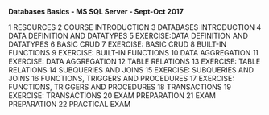 <b>Databases Basics - MS SQL Server - Sept-Oct 2017</b>

1 RESOURCES
2 COURSE INTRODUCTION
3 DATABASES INTRODUCTION
4 DATA DEFINITION AND DATATYPES
5 EXERCISE:DATA DEFINITION AND DATATYPES
6 BASIC CRUD
7 EXERCISE: BASIC CRUD
8 BUILT-IN FUNCTIONS
9 EXERCISE: BUILT-IN FUNCTIONS
10 DATA AGGREGATION
11 EXERCISE: DATA AGGREGATION
12 TABLE RELATIONS
13 EXERCISE: TABLE RELATIONS
14 SUBQUERIES AND JOINS
15 EXERCISE: SUBQUERIES AND JOINS
16 FUNCTIONS, TRIGGERS AND PROCEDURES
17 EXERCISE: FUNCTIONS, TRIGGERS AND PROCEDURES
18 TRANSACTIONS
19 EXERCISE: TRANSACTIONS
20 EXAM PREPARATION
21 EXAM PREPARATION
22 PRACTICAL EXAM
